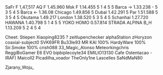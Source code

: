 SaFr F   1,47,517
AQ F     1.45.960
Msk F    1.14.455 5 1 4 5 5
Barca -> 1.33.238  - 5 3 5 4 5
Barca <- 1.36.08
Chicago  1.49.856  5
Dubai    1.42.291 5
Par      1.51.588  5 3 5 4 5
Okutama  1.49.217
London   1.38.520  5 3 5 4 5
Schanhai 1.27.720
HAWANA   1.40.798 5 1 4 5 5
YOKO HOMO 0.57.814
STRADA ALPINA
B_H     1.13.209 5 2 4 5 4

Cheet:
Stiepen
Xiaoping8235 ?
zeitlupenchecker
alphaStation
zHoryzon
coaxial-subject0
SVK69FR
Bu33le93
MR KAI 100%
HardyWare 100%
Sir.Smoke 100%
crish088
33_Magic_Alonso
Meteorkingchris
ReggiBoGamer
E6 EVO
bipbiplecoyte34
EMILIO13130
Cafe Ostentacao -
IRAF) Maicoll2
Picadilha_voador
TheOnly1ne
Lascelles
SaNdMaN80

Zjarany_Woju_
